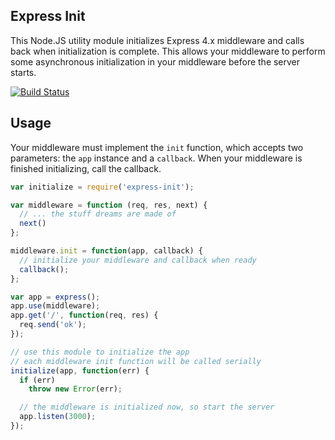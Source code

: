 ## Express Init

This Node.JS utility module initializes Express 4.x middleware and calls back when initialization is complete. This allows
your middleware to perform some asynchronous initialization in your middleware before the server starts.

[![Build Status](https://travis-ci.org/activeprospect/express-init.svg)](https://travis-ci.org/activeprospect/express-init)

## Usage

Your middleware must implement the `init` function, which accepts two parameters: the `app` instance and a `callback`.
When your middleware is finished initializing, call the callback.

```javascript
var initialize = require('express-init');

var middleware = function (req, res, next) {
  // ... the stuff dreams are made of
  next()
};

middleware.init = function(app, callback) {
  // initialize your middleware and callback when ready
  callback();
};

var app = express();
app.use(middleware);
app.get('/', function(req, res) {
  req.send('ok');
});

// use this module to initialize the app
// each middleware init function will be called serially
initialize(app, function(err) {
  if (err)
    throw new Error(err);

  // the middleware is initialized now, so start the server
  app.listen(3000);
});
```
